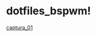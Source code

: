 # dotfiles_bspwm!
[captura_01](https://github.com/k3gc/dotfiles_bspwm/assets/119272540/ba93b278-c5fb-4b81-962c-94c5a7e03600)
